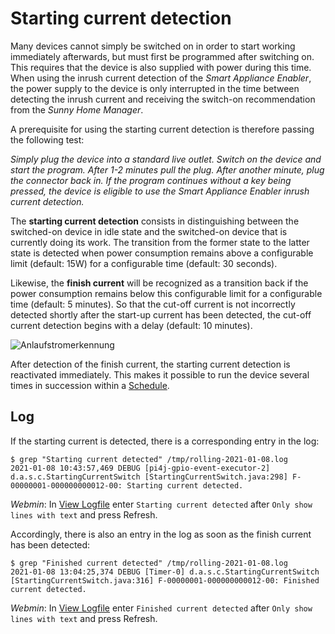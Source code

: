 # Starting current detection

Many devices cannot simply be switched on in order to start working immediately afterwards, but must first be programmed after switching on. This requires that the device is also supplied with power during this time. When using the inrush current detection of the *Smart Appliance Enabler*, the power supply to the device is only interrupted in the time between detecting the inrush current and receiving the switch-on recommendation from the *Sunny Home Manager*.

A prerequisite for using the starting current detection is therefore passing the following test:

_Simply plug the device into a standard live outlet. Switch on the device and start the program. After 1-2 minutes pull the plug. After another minute, plug the connector back in. If the program continues without a key being pressed, the device is eligible to use the *Smart Appliance Enabler* inrush current detection._

The **starting current detection** consists in distinguishing between the switched-on device in idle state and the switched-on device that is currently doing its work. The transition from the former state to the latter state is detected when power consumption remains above a configurable limit (default: 15W) for a configurable time (default: 30 seconds).

Likewise, the **finish current** will be recognized as a transition back if the power consumption remains below this configurable limit for a configurable time (default: 5 minutes). So that the cut-off current is not incorrectly detected shortly after the start-up current has been detected, the cut-off current detection begins with a delay (default: 10 minutes).

![Anlaufstromerkennung](../pics/fe/Anlaufstromerkennung.png)

After detection of the finish current, the starting current detection is reactivated immediately. This makes it possible to run the device several times in succession within a [Schedule](Schedules_DE.md).

## Log
If the starting current is detected, there is a corresponding entry in the log:

```console
$ grep "Starting current detected" /tmp/rolling-2021-01-08.log
2021-01-08 10:43:57,469 DEBUG [pi4j-gpio-event-executor-2] d.a.s.c.StartingCurrentSwitch [StartingCurrentSwitch.java:298] F-00000001-000000000012-00: Starting current detected.
```

*Webmin*: In [View Logfile](Logging_DE.md#user-content-webmin-logs) enter `Starting current detected` after `Only show lines with text` and press Refresh.

Accordingly, there is also an entry in the log as soon as the finish current has been detected:

```console
$ grep "Finished current detected" /tmp/rolling-2021-01-08.log
2021-01-08 13:04:25,374 DEBUG [Timer-0] d.a.s.c.StartingCurrentSwitch [StartingCurrentSwitch.java:316] F-00000001-000000000012-00: Finished current detected.
```

*Webmin*: In [View Logfile](Logging_DE.md#user-content-webmin-logs) enter `Finished current detected` after `Only show lines with text` and press Refresh.
